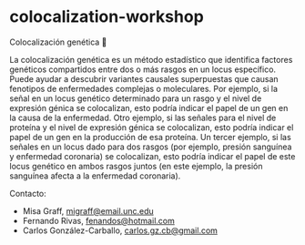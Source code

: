 # colocalization-workshop

Colocalización genética :dna:

La colocalización genética es un método estadístico que identifica factores genéticos compartidos entre dos o más rasgos en un locus específico. Puede ayudar a descubrir variantes causales superpuestas que causan fenotipos de enfermedades complejas o moleculares. Por ejemplo, si la señal en un locus genético determinado para un rasgo y el nivel de expresión génica se colocalizan, esto podría indicar el papel de un gen en la causa de la enfermedad. Otro ejemplo, si las señales para el nivel de proteína y el nivel de expresión génica se colocalizan, esto podría indicar el papel de un gen en la producción de esa proteína. Un tercer ejemplo, si las señales en un locus dado para dos rasgos (por ejemplo, presión sanguínea y enfermedad coronaria) se colocalizan, esto podría indicar el papel de este locus genético en ambos rasgos juntos (en este ejemplo, la presión sanguínea afecta a la enfermedad coronaria).

Contacto: 

-   Misa Graff, [migraff\@email.unc.edu](mailto:migraff@email.unc.edu?subject=Colocalization)
-   Fernando Rivas, [fenandos\@hotmail.com](mailto:carlos.gz.cb@gmail.com?subject=Colocalization)
-   Carlos González-Carballo, [carlos.gz.cb\@gmail.com](mailto:fenandos@hotmail.com?subject=Colocalization)

